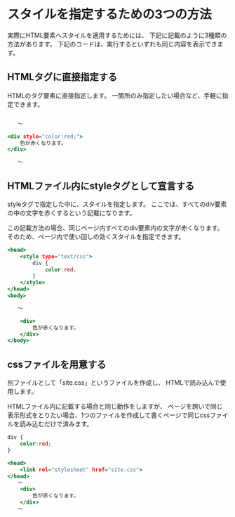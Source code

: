 
# スタイルを指定するための3つの方法

実際にHTML要素へスタイルを適用するためには、
下記に記載のように3種類の方法があります。
下記のコードは、実行するといずれも同じ内容を表示できます。

## HTMLタグに直接指定する

HTMLのタグ要素に直接指定します。
一箇所のみ指定したい場合など、手軽に指定できます。

```html:style.html

　　〜

<div style="color:red;">
    色が赤くなります。
</div>

　　〜

```

## HTMLファイル内にstyleタグとして宣言する

styleタグで指定した中に、スタイルを指定します。
ここでは、すべてのdiv要素の中の文字を赤くするという記載になります。

この記載方法の場合、同じページ内すべてのdiv要素内の文字が赤くなります。
そのため、ページ内で使い回しの効くスタイルを指定できます。

```html:red.html
<head>
    <style type="text/css">
        div {
            color:red;
        }
    </style>
</head>
<body>

　　〜

    <div>
        色が赤くなります。
    </div>
</body>
```

## cssファイルを用意する

別ファイルとして「site.css」というファイルを作成し、
HTMLで読み込んで使用します。

HTMLファイル内に記載する場合と同じ動作をしますが、
ページを跨いで同じ表示形式をとりたい場合、1つのファイルを作成して書くページで同じcssファイルを読み込むだけで済みます。

```css:site.css
div {
    color:red;
}
```

```html:red.html
<head>
    <link rel="stylesheet" href="site.css">
</head>
　　〜
    <div>
        色が赤くなります。
    </div>
　　〜
```
